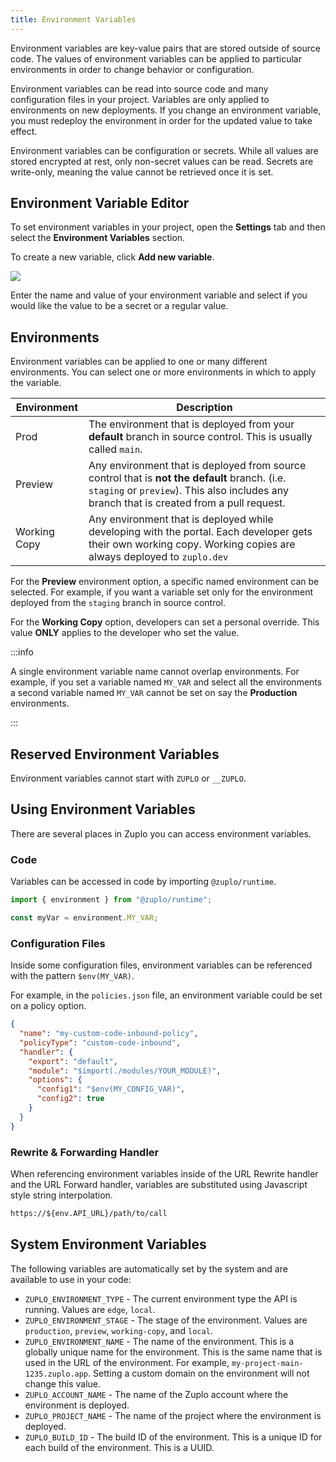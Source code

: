 ```yaml
---
title: Environment Variables
---
```


Environment variables are key-value pairs that are stored outside of source
code. The values of environment variables can be applied to particular
environments in order to change behavior or configuration.

Environment variables can be read into source code and many configuration files
in your project. Variables are only applied to environments on new deployments.
If you change an environment variable, you must redeploy the environment in
order for the updated value to take effect.

Environment variables can be configuration or secrets. While all values are
stored encrypted at rest, only non-secret values can be read. Secrets are
write-only, meaning the value cannot be retrieved once it is set.

## Environment Variable Editor

To set environment variables in your project, open the <SettingsTabIcon />
**Settings** tab and then select the **Environment Variables** section.

To create a new variable, click **Add new variable**.

![](https://cdn.zuplo.com/assets/bec84962-0139-4371-b3fd-a30e70860169.png)

Enter the name and value of your environment variable and select if you would
like the value to be a secret or a regular value.

## Environments

Environment variables can be applied to one or many different environments. You
can select one or more environments in which to apply the variable.

| Environment  | Description                                                                                                                                                                                |
| ------------ | ------------------------------------------------------------------------------------------------------------------------------------------------------------------------------------------ |
| Prod         | The environment that is deployed from your **default** branch in source control. This is usually called `main`.                                                                            |
| Preview      | Any environment that is deployed from source control that is **not the default** branch. (i.e. `staging` or `preview`). This also includes any branch that is created from a pull request. |
| Working Copy | Any environment that is deployed while developing with the portal. Each developer gets their own working copy. Working copies are always deployed to `zuplo.dev`                           |

For the **Preview** environment option, a specific named environment can be
selected. For example, if you want a variable set only for the environment
deployed from the `staging` branch in source control.

For the **Working Copy** option, developers can set a personal override. This
value **ONLY** applies to the developer who set the value.

:::info

A single environment variable name cannot overlap environments. For example, if
you set a variable named `MY_VAR` and select all the environments a second
variable named `MY_VAR` cannot be set on say the **Production** environments.

:::

## Reserved Environment Variables

Environment variables cannot start with `ZUPLO` or `__ZUPLO`.

## Using Environment Variables

There are several places in Zuplo you can access environment variables.

### Code

Variables can be accessed in code by importing `@zuplo/runtime`.

```ts
import { environment } from "@zuplo/runtime";

const myVar = environment.MY_VAR;
```

### Configuration Files

Inside some configuration files, environment variables can be referenced with
the pattern `$env(MY_VAR)`.

For example, in the `policies.json` file, an environment variable could be set
on a policy option.

```json
{
  "name": "my-custom-code-inbound-policy",
  "policyType": "custom-code-inbound",
  "handler": {
    "export": "default",
    "module": "$import(./modules/YOUR_MODULE)",
    "options": {
      "config1": "$env(MY_CONFIG_VAR)",
      "config2": true
    }
  }
}
```

### Rewrite & Forwarding Handler

When referencing environment variables inside of the URL Rewrite handler and the
URL Forward handler, variables are substituted using Javascript style string
interpolation.

```txt
https://${env.API_URL}/path/to/call
```

## System Environment Variables

The following variables are automatically set by the system and are available to
use in your code:

- `ZUPLO_ENVIRONMENT_TYPE` - The current environment type the API is running.
  Values are `edge`, `local`.
- `ZUPLO_ENVIRONMENT_STAGE` - The stage of the environment. Values are
  `production`, `preview`, `working-copy`, and `local`.
- `ZUPLO_ENVIRONMENT_NAME` - The name of the environment. This is a globally
  unique name for the environment. This is the same name that is used in the URL
  of the environment. For example, `my-project-main-1235.zuplo.app`. Setting a
  custom domain on the environment will not change this value.
- `ZUPLO_ACCOUNT_NAME` - The name of the Zuplo account where the environment is
  deployed.
- `ZUPLO_PROJECT_NAME` - The name of the project where the environment is
  deployed.
- `ZUPLO_BUILD_ID` - The build ID of the environment. This is a unique ID for
  each build of the environment. This is a UUID.
